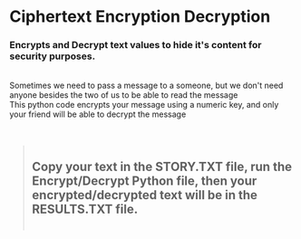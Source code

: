 # Ciphertext Encryption Decryption
 ### Encrypts and Decrypt text values to hide it's content for security purposes.
 
 <br> 
Sometimes we need to pass a message to a someone, but we don't need anyone besides the two of us to be able to read the message<br>
This python code encrypts your message using a numeric key, and only your friend will be able to decrypt the message<br><br>

>  ## <br> Copy your text in the STORY.TXT file, run the Encrypt/Decrypt Python file, then your encrypted/decrypted text will be in the RESULTS.TXT file.<br><br>